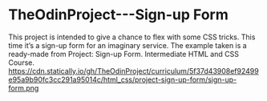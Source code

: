 # TheOdinProject---Sign-up Form
This project is intended to give a chance to flex with some CSS tricks. This time it’s a sign-up form for an imaginary service.
The example taken is a ready-made from Project: 
Sign-up Form. Intermediate HTML and CSS Course. https://cdn.statically.io/gh/TheOdinProject/curriculum/5f37d43908ef92499e95a9b90fc3cc291a95014c/html_css/project-sign-up-form/sign-up-form.png
